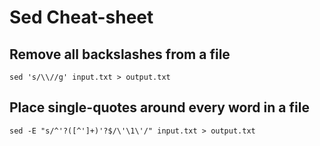 # Sed Cheat-sheet

## Remove all backslashes from a file 

```shell
sed 's/\\//g' input.txt > output.txt
```

## Place single-quotes around every word in a file

```shell
sed -E "s/^'?([^']+)'?$/\'\1\'/" input.txt > output.txt
```
